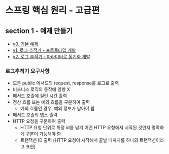 # 스프링 핵심 원리 - 고급편

## section 1 - 예제 만들기

- [v0. 기본 예제](./src/main/java/hello/advanced/v0)
- [v1. 로그 추적기 - 프로토타입 개발](./src/main/java/hello/advanced/v1)
- [v2. 로그 추적기 - 파라미터로 동기화 개발](./src/main/java/hello/advanced/trace)

### 로그추적기 요구사항

- 모든 public 메서드의 request, response를 로그로 출력
- 비즈니스 로직의 동작에 영향 X
- 메서드 호출에 걸린 시간 출력
- 정상 흐름 또는 예외 흐름을 구분하여 출력
    - 예외 흐름인 경우, 예외 정보가 남아야 함
- 메서드 호출의 뎁스 출력
- HTTP 요청을 구분하여 출력
    - HTTP 요청 단위로 특정 id를 남겨 어떤 HTTP 요청에서 시작된 것인지 명확하게 구분이 가능해야 함
    - 트랜잭션 ID 출력 (HTTP 요청이 시작해서 끝날 때까지를 하나의 트랜잭션이라고 표현)
